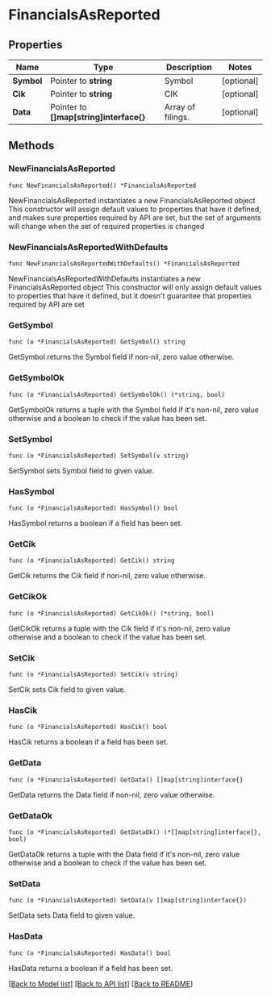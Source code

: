 # FinancialsAsReported

## Properties

Name | Type | Description | Notes
------------ | ------------- | ------------- | -------------
**Symbol** | Pointer to **string** | Symbol | [optional] 
**Cik** | Pointer to **string** | CIK | [optional] 
**Data** | Pointer to **[]map[string]interface{}** | Array of filings. | [optional] 

## Methods

### NewFinancialsAsReported

`func NewFinancialsAsReported() *FinancialsAsReported`

NewFinancialsAsReported instantiates a new FinancialsAsReported object
This constructor will assign default values to properties that have it defined,
and makes sure properties required by API are set, but the set of arguments
will change when the set of required properties is changed

### NewFinancialsAsReportedWithDefaults

`func NewFinancialsAsReportedWithDefaults() *FinancialsAsReported`

NewFinancialsAsReportedWithDefaults instantiates a new FinancialsAsReported object
This constructor will only assign default values to properties that have it defined,
but it doesn't guarantee that properties required by API are set

### GetSymbol

`func (o *FinancialsAsReported) GetSymbol() string`

GetSymbol returns the Symbol field if non-nil, zero value otherwise.

### GetSymbolOk

`func (o *FinancialsAsReported) GetSymbolOk() (*string, bool)`

GetSymbolOk returns a tuple with the Symbol field if it's non-nil, zero value otherwise
and a boolean to check if the value has been set.

### SetSymbol

`func (o *FinancialsAsReported) SetSymbol(v string)`

SetSymbol sets Symbol field to given value.

### HasSymbol

`func (o *FinancialsAsReported) HasSymbol() bool`

HasSymbol returns a boolean if a field has been set.

### GetCik

`func (o *FinancialsAsReported) GetCik() string`

GetCik returns the Cik field if non-nil, zero value otherwise.

### GetCikOk

`func (o *FinancialsAsReported) GetCikOk() (*string, bool)`

GetCikOk returns a tuple with the Cik field if it's non-nil, zero value otherwise
and a boolean to check if the value has been set.

### SetCik

`func (o *FinancialsAsReported) SetCik(v string)`

SetCik sets Cik field to given value.

### HasCik

`func (o *FinancialsAsReported) HasCik() bool`

HasCik returns a boolean if a field has been set.

### GetData

`func (o *FinancialsAsReported) GetData() []map[string]interface{}`

GetData returns the Data field if non-nil, zero value otherwise.

### GetDataOk

`func (o *FinancialsAsReported) GetDataOk() (*[]map[string]interface{}, bool)`

GetDataOk returns a tuple with the Data field if it's non-nil, zero value otherwise
and a boolean to check if the value has been set.

### SetData

`func (o *FinancialsAsReported) SetData(v []map[string]interface{})`

SetData sets Data field to given value.

### HasData

`func (o *FinancialsAsReported) HasData() bool`

HasData returns a boolean if a field has been set.


[[Back to Model list]](../README.md#documentation-for-models) [[Back to API list]](../README.md#documentation-for-api-endpoints) [[Back to README]](../README.md)


